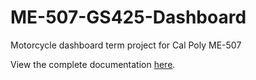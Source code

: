 # ME-507-GS425-Dashboard
Motorcycle dashboard term project for Cal Poly ME-507

View the complete documentation [here](https://finite-colin-machine.github.io/ME-507-GS425-Dashboard-Documentation/).
